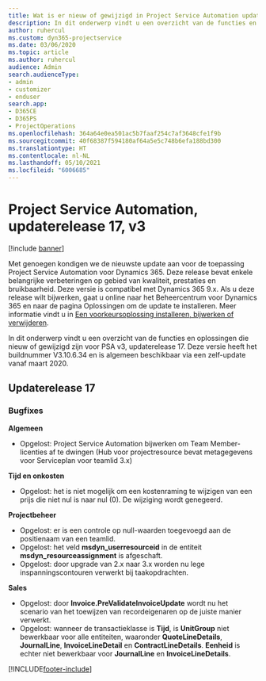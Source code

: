 ```yaml
---
title: Wat is er nieuw of gewijzigd in Project Service Automation updaterelease 17, v3
description: In dit onderwerp vindt u een overzicht van de functies en oplossingen die beschikbaar zijn voor Project Service Automation updaterelease 17, v3.
author: ruhercul
ms.custom: dyn365-projectservice
ms.date: 03/06/2020
ms.topic: article
ms.author: ruhercul
audience: Admin
search.audienceType:
- admin
- customizer
- enduser
search.app:
- D365CE
- D365PS
- ProjectOperations
ms.openlocfilehash: 364a64e0ea501ac5b7faaf254c7af3648cfe1f9b
ms.sourcegitcommit: 40f68387f594180af64a5e5c748b6efa188bd300
ms.translationtype: HT
ms.contentlocale: nl-NL
ms.lasthandoff: 05/10/2021
ms.locfileid: "6006685"
---
```

# <a name="project-service-automation-update-release-17-v3"></a>Project Service Automation, updaterelease 17, v3

[!include [banner](../includes/psa-now-project-operations.md)]

Met genoegen kondigen we de nieuwste update aan voor de toepassing Project Service Automation voor Dynamics 365. Deze release bevat enkele belangrijke verbeteringen op gebied van kwaliteit, prestaties en bruikbaarheid.  Deze versie is compatibel met Dynamics 365 9.x. Als u deze release wilt bijwerken, gaat u online naar het Beheercentrum voor Dynamics 365 en naar de pagina Oplossingen om de update te installeren. Meer informatie vindt u in [Een voorkeursoplossing installeren, bijwerken of verwijderen](/power-platform/admin/install-remove-preferred-solution).

In dit onderwerp vindt u een overzicht van de functies en oplossingen die nieuw of gewijzigd zijn voor PSA v3, updaterelease 17. Deze versie heeft het buildnummer V3.10.6.34 en is algemeen beschikbaar via een zelf-update vanaf maart 2020.


## <a name="update-release-17"></a>Updaterelease 17

### <a name="bug-fixes"></a>Bugfixes

**Algemeen**

- Opgelost: Project Service Automation bijwerken om Team Member-licenties af te dwingen (Hub voor projectresource bevat metagegevens voor Serviceplan voor teamlid 3.x)
 
**Tijd en onkosten**

- Opgelost: het is niet mogelijk om een kostenraming te wijzigen van een prijs die niet nul is naar nul (0). De wijziging wordt genegeerd.

**Projectbeheer**

- Opgelost: er is een controle op null-waarden toegevoegd aan de positienaam van een teamlid.
- Opgelost: het veld **msdyn_userresourceid** in de entiteit **msdyn_resourceassignment** is afgeschaft.
- Opgelost: door upgrade van 2.x naar 3.x worden nu lege inspanningscontouren verwerkt bij taakopdrachten.

**Sales**

- Opgelost: door **Invoice.PreValidateInvoiceUpdate** wordt nu het scenario van het toewijzen van recordeigenaren op de juiste manier verwerkt.
- Opgelost: wanneer de transactieklasse is **Tijd**, is **UnitGroup** niet bewerkbaar voor alle entiteiten, waaronder **QuoteLineDetails**, **JournalLine**, **InvoiceLineDetail** en **ContractLineDetails**. **Eenheid** is echter niet bewerkbaar voor **JournalLine** en **InvoiceLineDetails**.




[!INCLUDE[footer-include](../includes/footer-banner.md)]